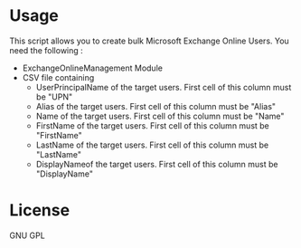 # Usage

This script allows you to create bulk Microsoft Exchange Online Users. You need the following :

 - ExchangeOnlineManagement Module
 - CSV file containing 
    - UserPrincipalName of the target users. First cell of this column must be "UPN"
    - Alias of the target users. First cell of this column must be "Alias"
    - Name of the target users. First cell of this column must be "Name"
    - FirstName of the target users. First cell of this column must be "FirstName"
    - LastName of the target users. First cell of this column must be "LastName"
    - DisplayNameof the target users. First cell of this column must be  "DisplayName"
    


# License
GNU GPL